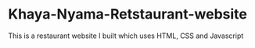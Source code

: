 # Khaya-Nyama-Retstaurant-website
This is a restaurant website I built which uses HTML, CSS and Javascript
